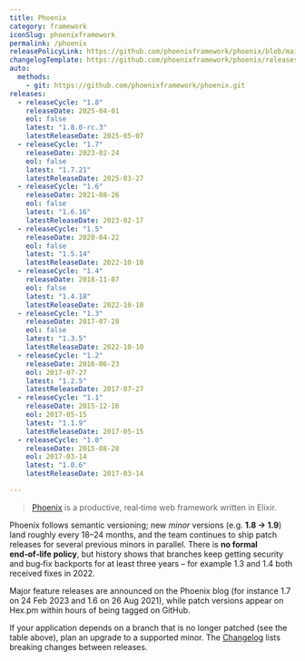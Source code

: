 ```yaml
---
title: Phoenix
category: framework
iconSlug: phoenixframework
permalink: /phoenix
releasePolicyLink: https://github.com/phoenixframework/phoenix/blob/main/CHANGELOG.md
changelogTemplate: https://github.com/phoenixframework/phoenix/releases/tag/v__LATEST__
auto:
  methods:
    - git: https://github.com/phoenixframework/phoenix.git
releases:
  - releaseCycle: "1.8"
    releaseDate: 2025-04-01
    eol: false
    latest: "1.8.0-rc.3"
    latestReleaseDate: 2025-05-07
  - releaseCycle: "1.7"
    releaseDate: 2023-02-24
    eol: false
    latest: "1.7.21"
    latestReleaseDate: 2025-03-27
  - releaseCycle: "1.6"
    releaseDate: 2021-08-26
    eol: false
    latest: "1.6.16"
    latestReleaseDate: 2023-02-17
  - releaseCycle: "1.5"
    releaseDate: 2020-04-22
    eol: false
    latest: "1.5.14"
    latestReleaseDate: 2022-10-10
  - releaseCycle: "1.4"
    releaseDate: 2018-11-07
    eol: false
    latest: "1.4.18"
    latestReleaseDate: 2022-10-10
  - releaseCycle: "1.3"
    releaseDate: 2017-07-28
    eol: false
    latest: "1.3.5"
    latestReleaseDate: 2022-10-10
  - releaseCycle: "1.2"
    releaseDate: 2016-06-23
    eol: 2017-07-27
    latest: "1.2.5"
    latestReleaseDate: 2017-07-27
  - releaseCycle: "1.1"
    releaseDate: 2015-12-16
    eol: 2017-05-15
    latest: "1.1.9"
    latestReleaseDate: 2017-05-15
  - releaseCycle: "1.0"
    releaseDate: 2015-08-28
    eol: 2017-03-14
    latest: "1.0.6"
    latestReleaseDate: 2017-03-14

---
```


> [Phoenix](https://www.phoenixframework.org/) is a productive, real‑time web framework written in Elixir.  

Phoenix follows semantic versioning; new _minor_ versions (e.g. **1.8 → 1.9**) land roughly every 18–24 months, and the team continues to ship patch releases for several previous minors in parallel. There is **no formal end‑of‑life policy**, but history shows that branches keep getting security and bug‑fix backports for at least three years – for example 1.3 and 1.4 both received fixes in 2022.

Major feature releases are announced on the Phoenix blog (for instance 1.7 on 24 Feb 2023 and 1.6 on 26 Aug 2021), while patch versions appear on Hex.pm within hours of being tagged on GitHub.

If your application depends on a branch that is no longer patched (see the table above), plan an upgrade to a supported minor. The [Changelog](https://github.com/phoenixframework/phoenix/blob/main/CHANGELOG.md) lists breaking changes between releases.
